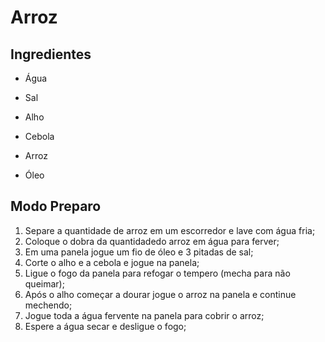 # Arroz

## Ingredientes

- Água

- Sal

- Alho

- Cebola

- Arroz

- Óleo

## Modo Preparo

1. Separe a quantidade de arroz em um escorredor e lave com água fria;
2. Coloque o dobra da quantidadedo arroz em água para ferver;
3. Em uma panela jogue um fio de óleo e 3 pitadas de sal;
4. Corte o alho e a cebola e jogue na panela;
5. Ligue o fogo da panela para refogar o tempero (mecha para não queimar);
6. Após o alho começar a dourar jogue o arroz na panela e continue mechendo;
7. Jogue toda a água fervente na panela para cobrir o arroz;
8. Espere a água secar e desligue o fogo;


